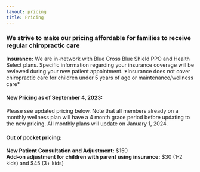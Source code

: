 ```yaml
---
layout: pricing
title: Pricing
---
```


### We strive to make our pricing affordable for families to receive regular chiropractic care

**Insurance:** We are in-network with Blue Cross Blue Shield PPO and Health Select plans.  Specific information regarding your insurance coverage will be reviewed during your new patient appointment.  \*Insurance does not cover chiropractic care for children under 5 years of age or maintenance/wellness care\*

#### New Pricing as of September 4, 2023:

Please see updated pricing below.  Note that all members already on a monthly wellness plan will have a 4 month grace period before updating to the new pricing.  All monthly plans will update on January 1, 2024.

#### Out of pocket pricing:

**New Patient Consultation and Adjustment:** $150\
**Add-on adjustment for children with parent using insurance:** $30 (1-2 kids) and $45 (3+ kids)
